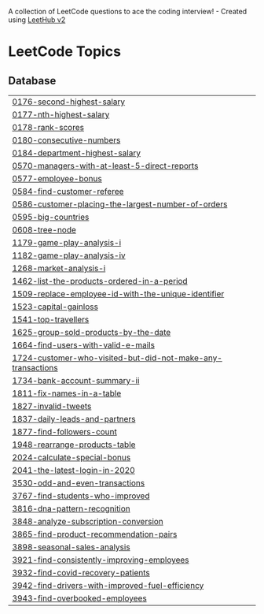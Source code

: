 A collection of LeetCode questions to ace the coding interview! - Created using [LeetHub v2](https://github.com/arunbhardwaj/LeetHub-2.0)
<!---LeetCode Topics Start-->
# LeetCode Topics
## Database
|  |
| ------- |
| [0176-second-highest-salary](https://github.com/Yashbhavsar9087/LEETCODE_SQL/tree/master/0176-second-highest-salary) |
| [0177-nth-highest-salary](https://github.com/Yashbhavsar9087/LEETCODE_SQL/tree/master/0177-nth-highest-salary) |
| [0178-rank-scores](https://github.com/Yashbhavsar9087/LEETCODE_SQL/tree/master/0178-rank-scores) |
| [0180-consecutive-numbers](https://github.com/Yashbhavsar9087/LEETCODE_SQL/tree/master/0180-consecutive-numbers) |
| [0184-department-highest-salary](https://github.com/Yashbhavsar9087/LEETCODE_SQL/tree/master/0184-department-highest-salary) |
| [0570-managers-with-at-least-5-direct-reports](https://github.com/Yashbhavsar9087/LEETCODE_SQL/tree/master/0570-managers-with-at-least-5-direct-reports) |
| [0577-employee-bonus](https://github.com/Yashbhavsar9087/LEETCODE_SQL/tree/master/0577-employee-bonus) |
| [0584-find-customer-referee](https://github.com/Yashbhavsar9087/LEETCODE_SQL/tree/master/0584-find-customer-referee) |
| [0586-customer-placing-the-largest-number-of-orders](https://github.com/Yashbhavsar9087/LEETCODE_SQL/tree/master/0586-customer-placing-the-largest-number-of-orders) |
| [0595-big-countries](https://github.com/Yashbhavsar9087/LEETCODE_SQL/tree/master/0595-big-countries) |
| [0608-tree-node](https://github.com/Yashbhavsar9087/LEETCODE_SQL/tree/master/0608-tree-node) |
| [1179-game-play-analysis-i](https://github.com/Yashbhavsar9087/LEETCODE_SQL/tree/master/1179-game-play-analysis-i) |
| [1182-game-play-analysis-iv](https://github.com/Yashbhavsar9087/LEETCODE_SQL/tree/master/1182-game-play-analysis-iv) |
| [1268-market-analysis-i](https://github.com/Yashbhavsar9087/LEETCODE_SQL/tree/master/1268-market-analysis-i) |
| [1462-list-the-products-ordered-in-a-period](https://github.com/Yashbhavsar9087/LEETCODE_SQL/tree/master/1462-list-the-products-ordered-in-a-period) |
| [1509-replace-employee-id-with-the-unique-identifier](https://github.com/Yashbhavsar9087/LEETCODE_SQL/tree/master/1509-replace-employee-id-with-the-unique-identifier) |
| [1523-capital-gainloss](https://github.com/Yashbhavsar9087/LEETCODE_SQL/tree/master/1523-capital-gainloss) |
| [1541-top-travellers](https://github.com/Yashbhavsar9087/LEETCODE_SQL/tree/master/1541-top-travellers) |
| [1625-group-sold-products-by-the-date](https://github.com/Yashbhavsar9087/LEETCODE_SQL/tree/master/1625-group-sold-products-by-the-date) |
| [1664-find-users-with-valid-e-mails](https://github.com/Yashbhavsar9087/LEETCODE_SQL/tree/master/1664-find-users-with-valid-e-mails) |
| [1724-customer-who-visited-but-did-not-make-any-transactions](https://github.com/Yashbhavsar9087/LEETCODE_SQL/tree/master/1724-customer-who-visited-but-did-not-make-any-transactions) |
| [1734-bank-account-summary-ii](https://github.com/Yashbhavsar9087/LEETCODE_SQL/tree/master/1734-bank-account-summary-ii) |
| [1811-fix-names-in-a-table](https://github.com/Yashbhavsar9087/LEETCODE_SQL/tree/master/1811-fix-names-in-a-table) |
| [1827-invalid-tweets](https://github.com/Yashbhavsar9087/LEETCODE_SQL/tree/master/1827-invalid-tweets) |
| [1837-daily-leads-and-partners](https://github.com/Yashbhavsar9087/LEETCODE_SQL/tree/master/1837-daily-leads-and-partners) |
| [1877-find-followers-count](https://github.com/Yashbhavsar9087/LEETCODE_SQL/tree/master/1877-find-followers-count) |
| [1948-rearrange-products-table](https://github.com/Yashbhavsar9087/LEETCODE_SQL/tree/master/1948-rearrange-products-table) |
| [2024-calculate-special-bonus](https://github.com/Yashbhavsar9087/LEETCODE_SQL/tree/master/2024-calculate-special-bonus) |
| [2041-the-latest-login-in-2020](https://github.com/Yashbhavsar9087/LEETCODE_SQL/tree/master/2041-the-latest-login-in-2020) |
| [3530-odd-and-even-transactions](https://github.com/Yashbhavsar9087/LEETCODE_SQL/tree/master/3530-odd-and-even-transactions) |
| [3767-find-students-who-improved](https://github.com/Yashbhavsar9087/LEETCODE_SQL/tree/master/3767-find-students-who-improved) |
| [3816-dna-pattern-recognition](https://github.com/Yashbhavsar9087/LEETCODE_SQL/tree/master/3816-dna-pattern-recognition) |
| [3848-analyze-subscription-conversion](https://github.com/Yashbhavsar9087/LEETCODE_SQL/tree/master/3848-analyze-subscription-conversion) |
| [3865-find-product-recommendation-pairs](https://github.com/Yashbhavsar9087/LEETCODE_SQL/tree/master/3865-find-product-recommendation-pairs) |
| [3898-seasonal-sales-analysis](https://github.com/Yashbhavsar9087/LEETCODE_SQL/tree/master/3898-seasonal-sales-analysis) |
| [3921-find-consistently-improving-employees](https://github.com/Yashbhavsar9087/LEETCODE_SQL/tree/master/3921-find-consistently-improving-employees) |
| [3932-find-covid-recovery-patients](https://github.com/Yashbhavsar9087/LEETCODE_SQL/tree/master/3932-find-covid-recovery-patients) |
| [3942-find-drivers-with-improved-fuel-efficiency](https://github.com/Yashbhavsar9087/LEETCODE_SQL/tree/master/3942-find-drivers-with-improved-fuel-efficiency) |
| [3943-find-overbooked-employees](https://github.com/Yashbhavsar9087/LEETCODE_SQL/tree/master/3943-find-overbooked-employees) |
<!---LeetCode Topics End-->